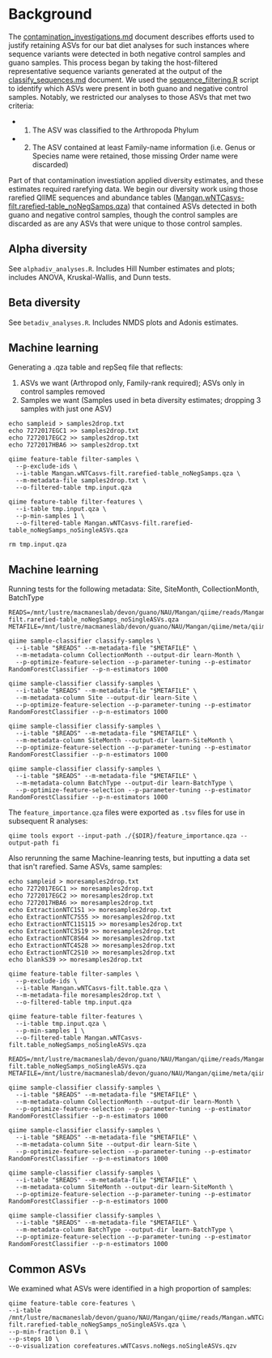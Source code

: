 # Background
The [contamination_investigations.md](https://github.com/devonorourke/mysosoup/blob/master/docs/contamination_investigations.md) document describes efforts used to justify retaining ASVs for our bat diet analyses for such instances where sequence variants were detected in both negative control samples and guano samples. This process began by taking the host-filtered representative sequence variants generated at the output of the [classify_sequences.md](https://github.com/devonorourke/mysosoup/blob/master/docs/classify_sequences.md) document. We used the [sequence_filtering.R](https://github.com/devonorourke/mysosoup/blob/master/scripts/r_scripts/sequence_filtering.R) script to identify which ASVs were present in both guano and negative control samples. Notably, we restricted our analyses to those ASVs that met two criteria:
  - 1) The ASV was classified to the Arthropoda Phylum
  - 2) The ASV contained at least Family-name information (i.e. Genus or Species name were retained, those missing Order name were discarded)

Part of that contamination investiation applied diversity estimates, and these estimates required rarefying data. We begin our diversity work using those rarefied QIIME sequences and abundance tables ([Mangan.wNTCasvs-filt.rarefied-table_noNegSamps.qza](https://github.com/devonorourke/mysosoup/blob/master/data/qiime_qza/asvTables/Mangan.wNTCasvs-filt.rarefied-table_noNegSamps.qza)) that contained ASVs detected in both guano and negative control samples, though the control samples are discarded as are any ASVs that were unique to those control samples.


## Alpha diversity
See `alphadiv_analyses.R`. Includes Hill Number estimates and plots; includes ANOVA, Kruskal-Wallis, and Dunn tests.

## Beta diversity
See `betadiv_analyses.R`. Includes NMDS plots and Adonis estimates.

## Machine learning
Generating a .qza table and repSeq file that reflects:
  1. ASVs we want (Arthropod only, Family-rank required); ASVs only in control samples removed
  2. Samples we want (Samples used in beta diversity estimates; dropping 3 samples with just one ASV)

```
echo sampleid > samples2drop.txt
echo 7272017EGC1 >> samples2drop.txt
echo 7272017EGC2 >> samples2drop.txt
echo 7272017HBA6 >> samples2drop.txt

qiime feature-table filter-samples \
  --p-exclude-ids \
  --i-table Mangan.wNTCasvs-filt.rarefied-table_noNegSamps.qza \
  --m-metadata-file samples2drop.txt \
  --o-filtered-table tmp.input.qza

qiime feature-table filter-features \
  --i-table tmp.input.qza \
  --p-min-samples 1 \
  --o-filtered-table Mangan.wNTCasvs-filt.rarefied-table_noNegSamps_noSingleASVs.qza

rm tmp.input.qza  
```

## Machine learning

Running tests for the following metadata: Site, SiteMonth, CollectionMonth, BatchType

```
READS=/mnt/lustre/macmaneslab/devon/guano/NAU/Mangan/qiime/reads/Mangan.wNTCasvs-filt.rarefied-table_noNegSamps_noSingleASVs.qza
METAFILE=/mnt/lustre/macmaneslab/devon/guano/NAU/Mangan/qiime/meta/qiime_meta.tsv

qiime sample-classifier classify-samples \
  --i-table "$READS" --m-metadata-file "$METAFILE" \
  --m-metadata-column CollectionMonth --output-dir learn-Month \
  --p-optimize-feature-selection --p-parameter-tuning --p-estimator RandomForestClassifier --p-n-estimators 1000

qiime sample-classifier classify-samples \
  --i-table "$READS" --m-metadata-file "$METAFILE" \
  --m-metadata-column Site --output-dir learn-Site \
  --p-optimize-feature-selection --p-parameter-tuning --p-estimator RandomForestClassifier --p-n-estimators 1000

qiime sample-classifier classify-samples \
  --i-table "$READS" --m-metadata-file "$METAFILE" \
  --m-metadata-column SiteMonth --output-dir learn-SiteMonth \
  --p-optimize-feature-selection --p-parameter-tuning --p-estimator RandomForestClassifier --p-n-estimators 1000

qiime sample-classifier classify-samples \
  --i-table "$READS" --m-metadata-file "$METAFILE" \
  --m-metadata-column BatchType --output-dir learn-BatchType \
  --p-optimize-feature-selection --p-parameter-tuning --p-estimator RandomForestClassifier --p-n-estimators 1000
```

The `feature_importance.qza` files were exported as `.tsv` files for use in subsequent R analyses:
```
qiime tools export --input-path ./{$DIR}/feature_importance.qza --output-path fi
```

Also rerunning the same Machine-leanring tests, but inputting a data set that isn't rarefied. Same ASVs, same samples:
```
echo sampleid > moresamples2drop.txt
echo 7272017EGC1 >> moresamples2drop.txt
echo 7272017EGC2 >> moresamples2drop.txt
echo 7272017HBA6 >> moresamples2drop.txt
echo ExtractionNTC1S1 >> moresamples2drop.txt
echo ExtractionNTC7S55 >> moresamples2drop.txt
echo ExtractionNTC11S115 >> moresamples2drop.txt
echo ExtractionNTC3S19 >> moresamples2drop.txt
echo ExtractionNTC8S64 >> moresamples2drop.txt
echo ExtractionNTC4S28 >> moresamples2drop.txt
echo ExtractionNTC2S10 >> moresamples2drop.txt
echo blankS39 >> moresamples2drop.txt

qiime feature-table filter-samples \
  --p-exclude-ids \
  --i-table Mangan.wNTCasvs-filt.table.qza \
  --m-metadata-file moresamples2drop.txt \
  --o-filtered-table tmp.input.qza

qiime feature-table filter-features \
  --i-table tmp.input.qza \
  --p-min-samples 1 \
  --o-filtered-table Mangan.wNTCasvs-filt.table_noNegSamps_noSingleASVs.qza

READS=/mnt/lustre/macmaneslab/devon/guano/NAU/Mangan/qiime/reads/Mangan.wNTCasvs-filt.table_noNegSamps_noSingleASVs.qza
METAFILE=/mnt/lustre/macmaneslab/devon/guano/NAU/Mangan/qiime/meta/qiime_meta.tsv

qiime sample-classifier classify-samples \
  --i-table "$READS" --m-metadata-file "$METAFILE" \
  --m-metadata-column CollectionMonth --output-dir learn-Month \
  --p-optimize-feature-selection --p-parameter-tuning --p-estimator RandomForestClassifier --p-n-estimators 1000

qiime sample-classifier classify-samples \
  --i-table "$READS" --m-metadata-file "$METAFILE" \
  --m-metadata-column Site --output-dir learn-Site \
  --p-optimize-feature-selection --p-parameter-tuning --p-estimator RandomForestClassifier --p-n-estimators 1000

qiime sample-classifier classify-samples \
  --i-table "$READS" --m-metadata-file "$METAFILE" \
  --m-metadata-column SiteMonth --output-dir learn-SiteMonth \
  --p-optimize-feature-selection --p-parameter-tuning --p-estimator RandomForestClassifier --p-n-estimators 1000

qiime sample-classifier classify-samples \
  --i-table "$READS" --m-metadata-file "$METAFILE" \
  --m-metadata-column BatchType --output-dir learn-BatchType \
  --p-optimize-feature-selection --p-parameter-tuning --p-estimator RandomForestClassifier --p-n-estimators 1000
```


## Common ASVs
We examined what ASVs were identified in a high proportion of samples:

```
qiime feature-table core-features \
--i-table /mnt/lustre/macmaneslab/devon/guano/NAU/Mangan/qiime/reads/Mangan.wNTCasvs-filt.rarefied-table_noNegSamps_noSingleASVs.qza \
--p-min-fraction 0.1 \
--p-steps 10 \
--o-visualization corefeatures.wNTCasvs.noNegs.noSingleASVs.qzv
```
